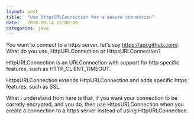 ```yaml
---
layout: post
title:  "Use HttpsURLConnection for a secure connection"
date:   2018-09-14 15:00:00
categories: java
---
```


You want to connect to a https server, let's say https://api.github.com/. What do you use, HttpURLConnection or HttpsURLConnection?

HttpURLConnection is an URLConnection with support for http specific features, such as HTTP_CLIENT_TIMEOUT.

HttpsURLConnection extends HttpURLConnection and adds specific https features, such as SSL.

What I understand from here is that, if you want your connection to be corretly encrypted, and you do, then use HttpsURLConnection when you create a connection to a https server instead of using HttpURLConnection.

